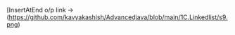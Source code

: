 [InsertAtEnd o/p link ->(https://github.com/kavyakashish/Advancedjava/blob/main/1C.Linkedlist/s9.png)
